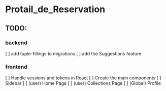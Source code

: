 # Protail_de_Reservation

## TODO:

### backend
[ ] add tuple-fillings to migrations
[ ] add the Suggestions feature

### frontend
[ ] Handle sessions and tokens in React
[ ] Create the main components
[ ] Sidebar
[ ] (user) Home Page
[ ] (user) Collections Page
[ ] (Global) Profile
